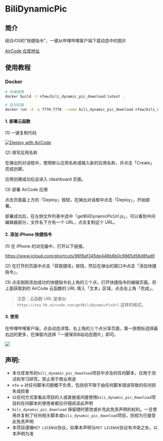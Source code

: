 # BiliDynamicPic

## 简介

结合iOS的“快捷指令”，一键从哔哩哔哩客户端下载动态中的图片

[AirCode 仓库地址](https://aircode.cool/1gp5wkg6we)

## 使用教程

### Docker

```sh
# 构建镜像
docker build -t nfew/bili_dynamic_pic_download:latest .

# 启动容器
docker run -d -p 7776:7776 --name bili_dynamic_pic_download nfew/bili_dynamic_pic_download:latest
```

#### 1. 部署云函数

(1) 一键复制代码

[![Deploy with AirCode](https://vercel.com/button)](https://aircode.io/dashboard?share_shareId=1gp5wkg6we&share_name=BiliDynamicPic&share_runtime=node/v16)

(2) 填写应用名称

在弹出的对话框中，使用默认应用名称或输入新的应用名称，并点击「Create」完成创建。

应用创建成功后会进入 /dashboard 页面。

(3) 部署 AirCode 应用

点击页面最上方的「Deploy」按钮，在弹出对话框中点击「Deploy」，开始部署。

部署成功后，在左侧文件列表中选中「getBiliDynamicPicUrl.js」，可以看到中间编辑器部分，文件名下方有一个 URL，点击复制这个 URL。

#### 2. 添加 iPhone 快捷指令

(1) 在 iPhone 的浏览器中，打开以下链接。 

https://www.icloud.com/shortcuts/96f8af345de446b6b0c9865d56d8fad9


(2) 在打开的页面中点击「获取捷径」按钮，然后在弹出的窗口中点击「添加快捷指令」。

(3) 点击刚刚添加成功的快捷指令右上角的三个点，打开快捷指令的编辑页面。将上面获取到的 AirCode 云函数的 URL 填入「文本」区域，点击右上角「完成」。

> 注意：云函数 URL 是类似 `https://xxx.hk.aircode.run/getBiliDynamicPicUrl` 这样的格式。

#### 3. 使用

在哔哩哔哩客户端，点击动态详情，右上角的三个点分享页面，第一排图标选择最右边的更多，在弹窗内选择「一键保存B站动态图片」即可。

![](https://s2.loli.net/2023/05/18/IEhjvJrC2e1iM5F.jpg)

## 声明:

- 本仓库发布的`bili_dynamic_pic_download`项目中涉及的任何脚本，仅用于测试和学习研究，禁止用于商业用途
- `nfe-w` 对任何脚本问题概不负责，包括但不限于由任何脚本错误导致的任何损失或损害
- 以任何方式查看此项目的人或直接或间接使用`bili_dynamic_pic_download`项目的任何脚本的使用者都应仔细阅读此声明
- `bili_dynamic_pic_download` 保留随时更改或补充此免责声明的权利。一旦使用并复制了任何相关脚本或`bili_dynamic_pic_download`项目，则视为已接受此免责声明
- 本项目遵循`MIT LICENSE`协议，如果本声明与`MIT LICENSE`协议有冲突之处，以本声明为准